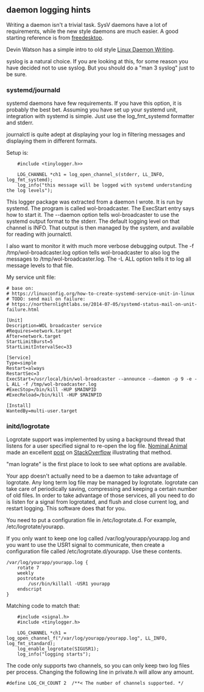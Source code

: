 ## daemon logging hints

Writing a daemon isn't a trivial task. SysV daemons have a lot of requirements,
while the new style daemons are much easier. A good starting reference is
from [freedesktop](https://www.freedesktop.org/software/systemd/man/daemon.html).

Devin Watson has a simple intro to old style 
[Linux Daemon Writing](http://www.netzmafia.de/skripten/unix/linux-daemon-howto.html).

syslog is a natural choice. If you are looking at this, for some reason you
have decided not to use syslog. But you should do a "man 3 syslog" just to be sure.


### systemd/journald

systemd daemons have few requirements. If you have this option, it is probably
the best bet. Assuming you have set up your systemd unit, integration with
systemd is simple. Just use the log_fmt_systemd formatter and stderr.

journalctl is quite adept at displaying your log in filtering messages and
displaying them in different formats.

Setup is:
```{.c}
	#include <tinylogger.h>>

	LOG_CHANNEL *ch1 = log_open_channel_s(stderr, LL_INFO, log_fmt_systemd);
    log_info("this message will be logged with systemd understanding the log levels");

```
This logger package was extracted from a daemon I wrote. It is run by systemd.
The program is called wol-broadcaster. The ExecStart entry says how to start
it. The --daemon option tells wol-broadcaster to use the systemd output format
to the stderr. The default logging level on that channel is INFO. That output
is then managed by the system, and available for reading with journalctl.

I also want to monitor it with much more verbose debugging output. The
-f /tmp/wol-broadcaster.log option tells wol-broadcaster to also log the
messages to /tmp/wol-broadcaster.log. The -L ALL option tells it to log all
message levels to that file.

My service unit file:

```
# base on:
# https://linuxconfig.org/how-to-create-systemd-service-unit-in-linux
# TODO: send mail on failure:
# https://northernlightlabs.se/2014-07-05/systemd-status-mail-on-unit-failure.html

[Unit]
Description=WOL broadcaster service
#Requires=network.target
After=network.target
StartLimitBurst=5
StartLimitIntervalSec=33

[Service]
Type=simple
Restart=always
RestartSec=3
ExecStart=/usr/local/bin/wol-broadcaster --announce --daemon -p 9 -e -L ALL -f /tmp/wol-broadcaster.log
#ExecStop=/bin/kill -HUP $MAINPID
#ExecReload=/bin/kill -HUP $MAINPID

[Install]
WantedBy=multi-user.target

```

### initd/logrotate

Logrotate support was implemented by using a background thread that
listens for a user specified signal to re-open the log file.
[Nominal Animal](https://stackoverflow.com/users/1475978/nominal-animal) made
an excellent
[post](https://stackoverflow.com/questions/53188731/logging-compatibly-with-logrotate#53201067)
on [StackOverflow](https://stackoverflow.com) illustrating that method.


"man lograte" is the first place to look to see what options are available.

Your app doesn't actually need to be a daemon to take advantage of logrotate.
Any long term log file may be managed by logrotate. logrotate can take care
of periodically saving, compressing and keeping a certain number of old files.
In order to take advantage of those services, all you need to do is listen for
a signal from logrotated, and flush and close current log, and restart logging.
This software does that for you.

You need to put a configuration file in /etc/logrotate.d. For example,
/etc/logrotate/yourapp.

If you only want to keep one log called /var/log/yourapp/yourapp.log and you
want to use the USR1 signal to communicate, then create a configuration file
called /etc/logrotate.d/yourapp. Use these contents.
```
/var/log/yourapp/yourapp.log {
    rotate 7
    weekly
    postrotate
        /usr/bin/killall -USR1 yourapp
    endscript
}
```

Matching code to match that: 

```
	#include <signal.h>
	#include <tinylogger.h>

    LOG_CHANNEL *ch1 = log_open_channel_f("/var/log/yourapp/yourapp.log", LL_INFO, log_fmt_standard);
    log_enable_logrotate(SIGUSR1);
    log_info("logging starts");
```

The code only supports two channels, so you can only keep two log files per
process. Changing the following line in private.h will allow any amount.
```
#define LOG_CH_COUNT 2  /**< The number of channels supported. */
```
